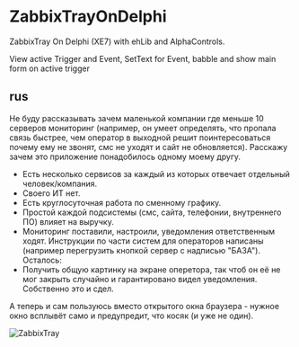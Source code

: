 ZabbixTrayOnDelphi
==================

ZabbixTray On Delphi (XE7) with ehLib and AlphaControls.

View active Trigger and Event, SetText for Event, babble and show main form on active trigger

rus 
---
Не буду рассказывать зачем маленькой компании где меньше 10 серверов мониторинг (например, он умеет определять, что пропала связь быстрее, чем оператор в выходной решит поинтересоваться почему ему не звонят, смс не уходят и сайт не обновляется).
Расскажу зачем это приложение понадобилось одному моему другу.
- Есть несколько сервисов за каждый из которых отвечает отдельный человек/компания.
- Своего ИТ нет.
- Есть круглосуточная работа по сменному графику.
- Простой каждой подсистемы (смс, сайта, телефонии, внутреннего ПО) влияет на выручку.
- Мониторинг поставили, настроили, уведомления ответственным ходят. Инструкции по части систем для операторов написаны (например перегрузить кнопкой сервер с надписью "БАЗА").
Осталось:
- Получить общую картинку на экране оперетора, так чтоб он её не мог закрыть случайно и гарантировано видел уведомления.
Собственно это и сдел.

А теперь и сам пользуюсь вместо открытого окна браузера - нужное окно всплывёт само и предупредит, что косяк (и уже не один).

![ZabbixTray](https://alef-e.ru/wiki/lib/exe/fetch.php/zabbix/zabbixtray/pasted/20150109-011146.png)
